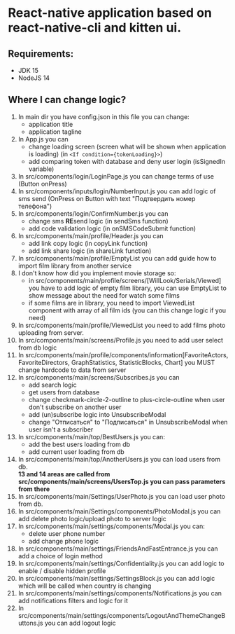 # React-native application based on react-native-cli and kitten ui.
## Requirements:

- JDK 15
- NodeJS 14

## Where I can change logic?
1. In main dir you have config.json in this file you can change:
    - application title
    - application tagline
2. In App.js you can 
    - change loading screen (screen what will be shown when application is loading) (in `<If condition={tokenLoading}>`)
    - add comparing token with database and deny user login (isSignedIn variable)
3. In src/components/login/LoginPage.js you can change terms of use (Button onPress)
4. In src/components/inputs/login/NumberInput.js you can add logic of sms send (OnPress on Button with text "Подтвердить номер телефона")
5. In src/components/login/ConfirmNumber.js you can 
    - change sms **RE**send logic (in sendSms function)
    - add code validation logic (in onSMSCodeSubmit function) 
6. In src/components/main/profile/Header.js you can
    - add link copy logic (in copyLink function)
    - add link share logic (in shareLink function)
7. In src/components/main/profile/EmptyList you can add guide how to import film library from another service
8. I don't know how did you implement movie storage so:
    - in src/components/main/profile/screens/[WillLook/Serials/Viewed] you have to add logic of empty film library, you can use 
      EmptyList to show message about the need for watch some films    
    - if some films are in library, you need to import ViewedList component with array of all film ids (you can this change logic if you need)
9. In src/components/main/profile/ViewedList you need to add films photo uploading from server.
10. In src/components/main/screens/Profile.js you need to add user select from db logic
11. In src/components/main/profile/components/information[FavoriteActors, FavoriteDirectors, GraphStatistics, StatisticBlocks, Chart] you MUST change hardcode to data from server
12. In src/components/main/screens/Subscribes.js you can
    - add search logic
    - get users from database
    - change checkmark-circle-2-outline to plus-circle-outline when user don't subscribe on another user
    - add (un)subscribe logic into UnsubscribeModal
    - change "Отписаться" to "Подписаться" in UnsubscribeModal when user isn't a subscriber
13. In src/components/main/top/BestUsers.js you can:
    - add the best users loading from db
    - add current user loading from db
14. In src/components/main/top/AnotherUsers.js you can load users from db. <br/>
**13 and 14 areas are called from src/components/main/screens/UsersTop.js you can pass parameters from there** <br/>
15. In src/components/main/Settings/UserPhoto.js you can load user photo from db.
16. In src/components/main/Settings/components/PhotoModal.js you can add delete photo logic/upload photo to server logic
17. In src/components/main/settings/components/Modal.js you can:
    - delete user phone number
    - add change phone logic
18. In src/components/main/settings/FriendsAndFastEntrance.js you can add a choice of login method
19. In src/components/main/settings/Confidentiality.js you can add logic to enable / disable hidden profile 
20. In src/components/main/settings/SettingsBlock.js you can add logic which will be called when country is changing
21. In src/components/main/settings/components/Notifications.js you can add notifications filters and logic for it
21. In src/components/main/settings/components/LogoutAndThemeChangeButtons.js you can add logout logic